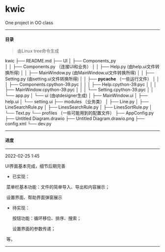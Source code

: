 # kwic

One project in OO class

-----------

#### 目录

> 由Linux tree命令生成

kwic
├── README.md
├── UI
│   ├── Components_py		
│   │   ├── Components.py   （连接UI和业务）
│   │   ├── Help.py					(由help.ui文件转换所得)
│   │   ├── MainWindow.py 	(由MainWindow.ui文件转换所得)
│   │   ├── Setting.py				(由setting.ui文件转换所得)
│   │   ├── __pycache__			（一些运行文件）
│   │   │   ├── Components.cpython-39.pyc
│   │   │   ├── Help.cpython-39.pyc
│   │   │   ├── MainWindow.cpython-39.pyc
│   │   │   └── Setting.cpython-39.pyc
│   │   └── app.py
│   └── ui 				(由qtdesigner生成)
│       ├── MainWindow.ui
│       ├── help.ui
│       └── setting.ui
├── modules				（业务类）
│   ├── Line.py
│   ├── LineSearchRule.py
│   ├── LinesSearchRule.py
│   ├── LinesSortRule.py
│   └── Text.py
└── profiles		（一些可能用到的配置文件）
    ├── AppConfig.py
    ├── Untitled Diagram.drawio
    ├── Untitled Diagram.drawio.png
    ├── config.xml
    └── dev.py

------------

#### 进度

-----

2022-02-25   1:45

UI界面基本完成，细节后期完善

- 已实现：

​    	菜单栏基本功能：文件的简单导入、导出和内容展示；

​    	设置界面、帮助界面弹窗展示

- 待实现：

   	 按钮功能：循环移位、排序、搜索；

   	 设置界面的参数传递；

​    等。

---------

